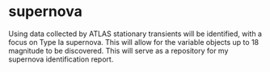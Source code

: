 # supernova
Using data collected by ATLAS stationary transients will be identified, with a focus on Type Ia supernova. This will allow for the variable objects up to 18 magnitude to be discovered. This will serve as a repository for my supernova identification report.